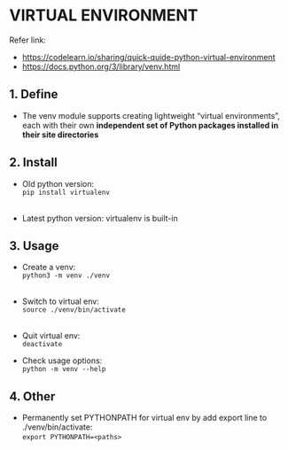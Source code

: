 # VIRTUAL ENVIRONMENT

Refer link:
- https://codelearn.io/sharing/quick-quide-python-virtual-environment
- https://docs.python.org/3/library/venv.html

## 1. Define
- The venv module supports creating lightweight “virtual environments”, each with their own <b>independent set of Python packages installed in their site directories</b>

## 2. Install
- Old python version:<br>
`pip install virtualenv`
<br><br>

- Latest python version: virtualenv is built-in

## 3. Usage
- Create a venv:<br>
`python3 -m venv ./venv`
<br><br>

- Switch to virtual env:<br>
`source ./venv/bin/activate`
<br><br>

- Quit virtual env:<br>
`deactivate`

- Check usage options:<br>
`python -m venv --help`<br>

## 4. Other
- Permanently set PYTHONPATH for virtual env by add export line to ./venv/bin/activate:<br>
`export PYTHONPATH=<paths>`
